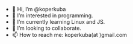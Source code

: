 - 👋 Hi, I’m @koperkuba
- 👀 I’m interested in programming.
- 🌱 I’m currently learning Linux and JS.
- 💞️ I’m looking to collaborate.
- 📫 How to reach me: koperkuba(at )gmail.com

<!---
koperkuba/koperkuba is a ✨ special ✨ repository because its `README.md` (this file) appears on your GitHub profile.
You can click the Preview link to take a look at your changes.
--->
